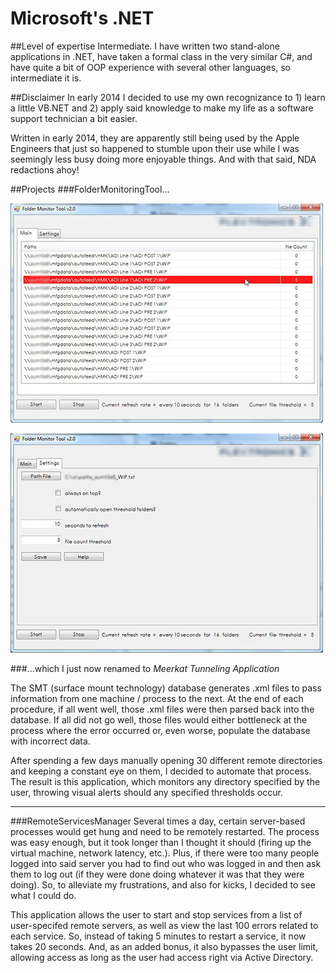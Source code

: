 # Microsoft's .NET

##Level of expertise
Intermediate.  I have written two stand-alone applications in .NET, have taken a formal class in the very similar C&#35;, and have quite a bit of OOP experience with several other languages, so intermediate it is.

##Disclaimer
In early 2014 I decided to use my own recognizance to 1) learn a little VB.NET and 2) apply said knowledge to make my life as a software support technician a bit easier.

Written in early 2014, they are apparently still being used by the Apple Engineers that just so happened to stumble upon their use while I was seemingly less busy doing more enjoyable things.  And with that said, NDA redactions ahoy!

##Projects
###FolderMonitoringTool...

![](images/FolderMonitoringTool_main.jpg)

![](images/FolderMonitoringTool_options.jpg)

###...which I just now renamed to *Meerkat Tunneling Application*

The SMT (surface mount technology) database generates .xml files to pass information from one machine / process to the next.  At the end of each procedure, if all went well, those .xml files were then parsed back into the database. If all did not go well, those files would either bottleneck at the process where the error occurred or, even worse, populate the database with incorrect data.

After spending a few days manually opening 30 different remote directories and keeping a constant eye on them, I decided to automate that process. The result is this application, which monitors any directory specified by the user, throwing visual alerts should any specified thresholds occur.

---

###RemoteServicesManager
Several times a day, certain server-based processes would get hung and need to be remotely restarted.  The process was easy enough, but it took longer than I thought it should (firing up the virtual machine, network latency, etc.).  Plus, if there were too many people logged into said server you had to find out who was logged in and then ask them to log out (if they were done doing whatever it was that they were doing).  So, to alleviate my frustrations, and also for kicks, I decided to see what I could do.

This application allows the user to start and stop services from a list of user-specifed remote servers, as well as view the last 100 errors related to each service.  So, instead of taking 5 minutes to restart a service, it now takes 20 seconds.  And, as an added bonus, it also bypasses the user limit, allowing access as long as the user had access right via Active Directory.

